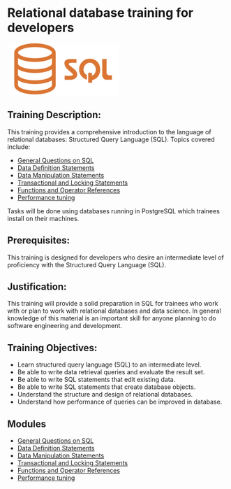 # Relational database training for developers
<img src="../../materials/images/Sql_data_base_with_logo.png" alt="sql logo" width="256">
<br>

## Training Description: 
This training provides a comprehensive introduction to the language of relational databases: Structured Query Language (SQL). 
Topics covered include: 
- [General Questions on SQL](topic1/README.md)
- [Data Definition Statements](topic2/README.md)
- [Data Manipulation Statements](topic3/README.md)
- [Transactional and Locking Statements](topic4/README.md)
- [Functions and Operator References](topic5/README.md)
- [Performance tuning](topic6/README.md)

Tasks will be done using databases running in PostgreSQL which trainees install on their machines. 

## Prerequisites: 
This training is designed for developers who desire an intermediate level of proficiency with the Structured Query Language (SQL).

## Justification: 
This training will provide a solid preparation in SQL for trainees who work with or plan to work with relational databases and data science.
In general knowledge of this material is an important skill for anyone planning to do software engineering and development. 

## Training Objectives:
* Learn structured query language (SQL) to an intermediate level.
* Be able to write data retrieval queries and evaluate the result set.
* Be able to write SQL statements that edit existing data.
* Be able to write SQL statements that create database objects.
* Understand the structure and design of relational databases.
* Understand how performance of queries can be improved in database.

## Modules
- [General Questions on SQL](topic1/README.md)
- [Data Definition Statements](topic2/README.md)
- [Data Manipulation Statements](topic3/README.md)
- [Transactional and Locking Statements](topic4/README.md)
- [Functions and Operator References](topic5/README.md)
- [Performance tuning](topic6/README.md)
